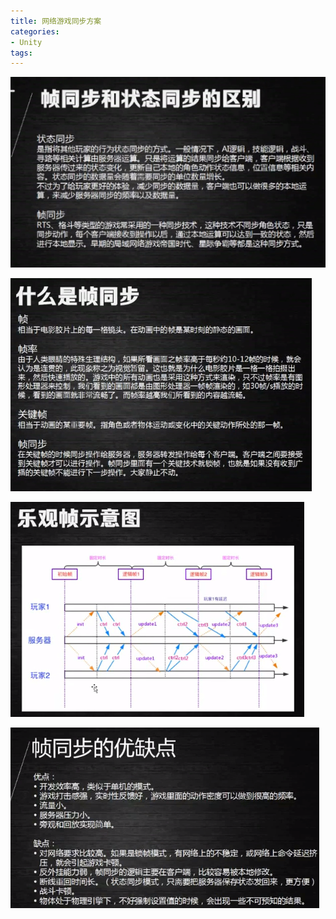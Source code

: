 ```yaml
---
title: 网络游戏同步方案
categories:
- Unity
tags: 
---
```


![enter description here](/img/1583548259212.png)

![enter description here](/img/1583549163720.png)

![enter description here](/img/1583549878874.png)

![enter description here](/img/1583550030862.png)